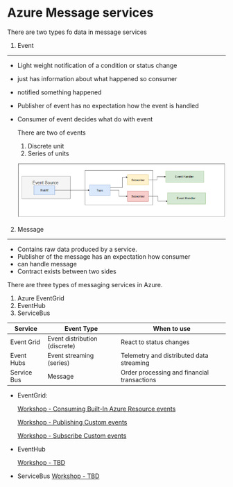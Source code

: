 # Azure Message services 

There are two types fo data in message services 

1. Event
--------

 - Light weight notification of a condition or status change 
 - just has information about what happened so consumer 
 - notified something happened 
 - Publisher of event has no expectation how the event is handled 
 - Consumer of event  decides what do with event 

    There are  two of events  
      1. Discrete unit
      2.  Series of units
      
   ![EventFlow.png](https://github.com/KollaRajesh/aztd-AzureMessagingServices/blob/master/EventGrid/PicsForNotes/EventFlow.png)

2. Message
----------

- Contains raw data  produced by  a  service.
- Publisher of the message has an expectation how consumer
- can handle message
- Contract exists between two sides

There are three types of messaging services in Azure.

1. Azure EventGrid 
2. EventHub
3. ServiceBus



  Service	|        Event Type              |	           When to use
------------|--------------------------------|-------------------------------------------
Event Grid  | Event distribution (discrete)  |   React to status changes
Event Hubs  | Event streaming (series)	     | Telemetry and distributed data streaming
Service Bus | Message	                     | Order processing and financial transactions



- EventGrid:

    [Workshop - Consuming Built-In Azure Resource events](https://github.com/KollaRajesh/aztd-AzureMessagingServices/tree/master/EventGrid/1.ConsumingBuilt-In%20Azure%20Resource%20events)
    
    [Workshop - Publishing Custom events](https://github.com/KollaRajesh/aztd-AzureMessagingServices/tree/master/EventGrid/2.PublishingCustomEvents)
  
    [Workshop - Subscribe Custom events](https://github.com/KollaRajesh/aztd-AzureMessagingServices/tree/master/EventGrid/3.SubscribeCustomEvents)

- EventHub
 
    [Workshop - TBD](#)

- ServiceBus
    [Workshop - TBD](#)
